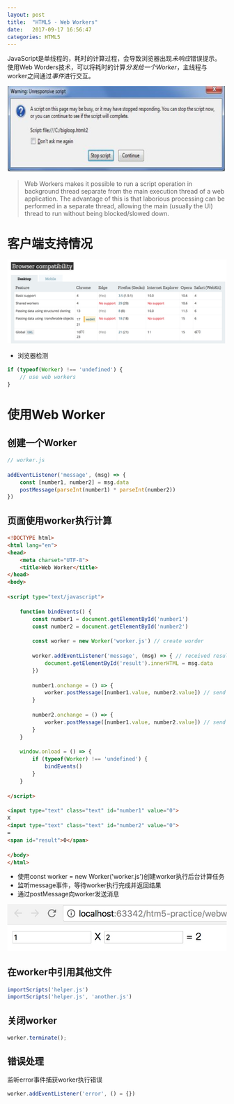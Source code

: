 ```yaml
---
layout: post
title:  "HTML5 - Web Workers"
date:   2017-09-17 16:56:47
categories: HTML5
---
```


JavaScript是单线程的，耗时的计算过程，会导致浏览器出现*未响应*错误提示。使用Web Worders技术，可以将耗时的计算*分发给一个Worker*，主线程与worker之间通过*事件*进行交互。


![](/images/2017-09-17-17-22-50.jpg)


> Web Workers makes it possible to run a script operation in background thread separate from the main execution thread of a web application. The advantage of this is that laborious processing can be performed in a separate thread, allowing the main (usually the UI) thread to run without being blocked/slowed down.


# 客户端支持情况


![](/images/2017-09-17-17-01-14.jpg)

- 浏览器检测

```js
if (typeof(Worker) !== 'undefined') {
    // use web workers
}
```

# 使用Web Worker

## 创建一个Worker

```js
// worker.js

addEventListener('message', (msg) => {
    const [number1, number2] = msg.data
    postMessage(parseInt(number1) * parseInt(number2))
})
```

## 页面使用worker执行计算

```html
<!DOCTYPE html>
<html lang="en">
<head>
    <meta charset="UTF-8">
    <title>Web Worker</title>
</head>
<body>

<script type="text/javascript">

    function bindEvents() {
        const number1 = document.getElementById('number1')
        const number2 = document.getElementById('number2')

        const worker = new Worker('worker.js') // create worder

        worker.addEventListener('message', (msg) => { // received result and update pages
            document.getElementById('result').innerHTML = msg.data
        })

        number1.onchange = () => {
            worker.postMessage([number1.value, number2.value]) // send message to worker
        }

        number2.onchange = () => {
            worker.postMessage([number1.value, number2.value]) // send message to worker
        }
    }

    window.onload = () => {
        if (typeof(Worker) !== 'undefined') {
            bindEvents()
        }
    }

</script>

<input type="text" class="text" id="number1" value="0">
X
<input type="text" class="text" id="number2" value="0">
=
<span id="result">0</span>

</body>
</html>
```

- 使用const worker = new Worker('worker.js')创建worker执行后台计算任务
- 监听message事件，等待worker执行完成并返回结果
- 通过postMessage向worker发送消息


![](/images/2017-09-17-17-15-37.jpg)

## 在worker中引用其他文件

```js
importScripts('helper.js')
importScripts('helper.js', 'another.js')
```

## 关闭worker

```js
worker.terminate();
```

## 错误处理
监听error事件捕获worker执行错误

```js
worker.addEventListener('error', () = {})
```